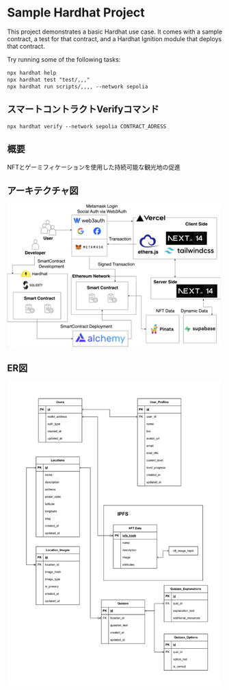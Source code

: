 # Sample Hardhat Project

This project demonstrates a basic Hardhat use case. It comes with a sample contract, a test for that contract, and a Hardhat Ignition module that deploys that contract.

Try running some of the following tasks:

```shell
npx hardhat help
npx hardhat test "test/,,,"
npx hardhat run scripts/,,,, --network sepolia

```

## スマートコントラクトVerifyコマンド
```
npx hardhat verify --network sepolia CONTRACT_ADRESS
```

## 概要
NFTとゲーミフィケーションを使用した持続可能な観光地の促進

## アーキテクチャ図
<img src="dapp-architecture.png" width="500" alt="DApps Architecture Diagram">

## ER図
<img src="dapps-er-diagram.png" width="500" alt="DApps ER Diagram">
